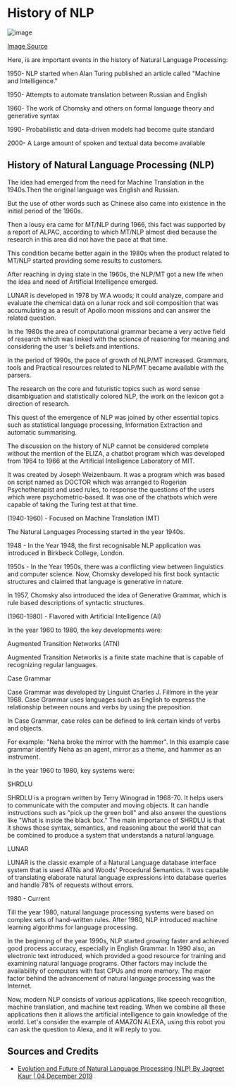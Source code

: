 
# History of NLP

![image](https://user-images.githubusercontent.com/11299574/129455345-9f2a167b-1446-4895-9c09-4a073fb8f591.png)

[Image Source](https://www.xenonstack.com/blog/evolution-of-nlp) 


Here, is are important events in the history of Natural Language Processing:

1950- NLP started when Alan Turing published an article called "Machine and Intelligence."

1950- Attempts to automate translation between Russian and English

1960- The work of Chomsky and others on formal language theory and generative syntax

1990- Probabilistic and data-driven models had become quite standard

2000- A Large amount of spoken and textual data become available


## History of Natural Language Processing (NLP)

The idea had emerged from the need for Machine Translation in the 1940s.Then the original language was English and Russian.

But the use of other words such as Chinese also came into existence in the initial period of the 1960s.

Then a lousy era came for MT/NLP during 1966, this fact was supported by a report of ALPAC, according to which MT/NLP almost died because the research in this area did not have the pace at that time. 

This condition became better again in the 1980s when the product related to MT/NLP started providing some results to customers. 

After reaching in dying state in the 1960s, the NLP/MT got a new life when the idea and need of Artificial Intelligence emerged. 

LUNAR is developed in 1978 by W.A woods; it could analyze, compare and evaluate the chemical data on a lunar rock and soil composition that was accumulating as a result of Apollo moon missions and can answer the related question. 

In the 1980s the area of computational grammar became a very active field of research which was linked with the science of reasoning for meaning and considering the user ‘s beliefs and intentions. 

In the period of 1990s, the pace of growth of NLP/MT increased. Grammars, tools and Practical resources related to NLP/MT became available with the parsers. 

The research on the core and futuristic topics such as word sense disambiguation and statistically colored NLP, the work on the lexicon got a direction of research. 

This quest of the emergence of NLP was joined by other essential topics such as statistical language processing, Information Extraction and automatic summarising. 

The discussion on the history of NLP cannot be considered complete without the mention of the ELIZA, a chatbot program which was developed from 1964 to 1966 at the Artificial Intelligence Laboratory of MIT. 

It was created by Joseph Weizenbaum. It was a program which was based on script named as DOCTOR which was arranged to Rogerian Psychotherapist and used rules, to response the questions of the users which were psychometric-based. It was one of the chatbots which were capable of taking the Turing test at that time.

(1940-1960) - Focused on Machine Translation (MT)

The Natural Languages Processing started in the year 1940s.


1948 - In the Year 1948, the first recognisable NLP application was introduced in Birkbeck College, London.

1950s - In the Year 1950s, there was a conflicting view between linguistics and computer science. Now, Chomsky developed his first book syntactic structures and claimed that language is generative in nature.

In 1957, Chomsky also introduced the idea of Generative Grammar, which is rule based descriptions of syntactic structures.

(1960-1980) - Flavored with Artificial Intelligence (AI)

In the year 1960 to 1980, the key developments were:

Augmented Transition Networks (ATN)

Augmented Transition Networks is a finite state machine that is capable of recognizing regular languages.

Case Grammar

Case Grammar was developed by Linguist Charles J. Fillmore in the year 1968. Case Grammar uses languages such as English to express the relationship between nouns and verbs by using the preposition.

In Case Grammar, case roles can be defined to link certain kinds of verbs and objects.

For example: "Neha broke the mirror with the hammer". In this example case grammar identify Neha as an agent, mirror as a theme, and hammer as an instrument.

In the year 1960 to 1980, key systems were:

SHRDLU


SHRDLU is a program written by Terry Winograd in 1968-70. It helps users to communicate with the computer and moving objects. It can handle instructions such as "pick up the green boll" and also answer the questions like "What is inside the black box." The main importance of SHRDLU is that it shows those syntax, semantics, and reasoning about the world that can be combined to produce a system that understands a natural language.

LUNAR

LUNAR is the classic example of a Natural Language database interface system that is used ATNs and Woods' Procedural Semantics. It was capable of translating elaborate natural language expressions into database queries and handle 78% of requests without errors.

1980 - Current

Till the year 1980, natural language processing systems were based on complex sets of hand-written rules. After 1980, NLP introduced machine learning algorithms for language processing.

In the beginning of the year 1990s, NLP started growing faster and achieved good process accuracy, especially in English Grammar. In 1990 also, an electronic text introduced, which provided a good resource for training and examining natural language programs. Other factors may include the availability of computers with fast CPUs and more memory. The major factor behind the advancement of natural language processing was the Internet.

Now, modern NLP consists of various applications, like speech recognition, machine translation, and machine text reading. When we combine all these applications then it allows the artificial intelligence to gain knowledge of the world. Let's consider the example of AMAZON ALEXA, using this robot you can ask the question to Alexa, and it will reply to you.


## Sources and Credits 

* [Evolution and Future of Natural Language Processing (NLP) By Jagreet Kaur | 04 December 2019](https://www.xenonstack.com/blog/evolution-of-nlp) 


